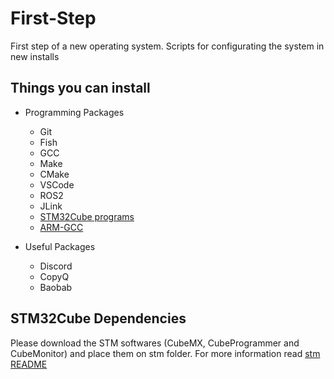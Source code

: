 # First-Step
First step of a new operating system. Scripts for configurating the system in new installs

## Things you can install

* Programming Packages
    * Git
    * Fish
    * GCC
    * Make
    * CMake
    * VSCode
    * ROS2
    * JLink
    * [STM32Cube programs](https://www.st.com/en/development-tools/stm32-software-development-tools.html) 
    * [ARM-GCC](https://developer.arm.com/-/media/Files/downloads/gnu-rm/10.3-2021.10/gcc-arm-none-eabi-10.3-2021.10-x86_64-linux.tar.bz2?rev=78196d3461ba4c9089a67b5f33edf82a&hash=5631ACEF1F8F237389F14B41566964EC)

* Useful Packages
    * Discord
    * CopyQ
    * Baobab

## STM32Cube Dependencies
Please download the STM softwares (CubeMX, CubeProgrammer and CubeMonitor) and place them on stm folder. For more information read [stm README](stm/README.md)
